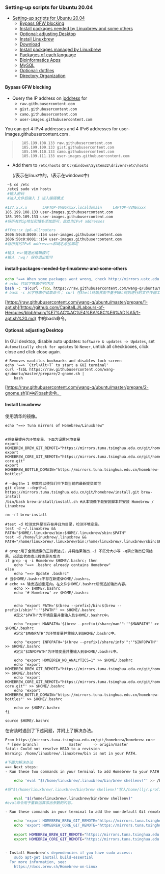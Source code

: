 ### Setting-up scripts for Ubuntu 20.04

- [Setting-up scripts for Ubuntu 20.04](#setting-up-scripts-for-ubuntu-2004)
    - [Bypass GFW blocking](#bypass-gfw-blocking)
    - [Install packages needed by Linuxbrew and some others](#install-packages-needed-by-linuxbrew-and-some-others)
    - [Optional: adjusting Desktop](#optional-adjusting-desktop)
    - [Install Linuxbrew](#install-linuxbrew)
    - [Download](#download)
    - [Install packages managed by Linuxbrew](#install-packages-managed-by-linuxbrew)
    - [Packages of each language](#packages-of-each-language)
    - [Bioinformatics Apps](#bioinformatics-apps)
    - [MySQL](#mysql)
    - [Optional: dotfiles](#optional-dotfiles)
    - [Directory Organization](#directory-organization)

#### Bypass GFW blocking

- Query the IP address on [ipddress](https://www.ipaddress.com/) for
  - `raw.githubusercontent.com`
  - `gist.githubusercontent.com`
  - `camo.githubusercontent.com`
  - `user-images.githubusercontent.com`

  

You can get 4 IPv4 addresses and 4 IPv6 addresses for user-images.githubusercontent.com .

> 		185.199.108.133	raw.githubusercontent.com
> 		185.199.109.133	gist.githubusercontent.com
> 		185.199.110.133	camo.githubusercontent.com
> 		185.199.111.133	user-images.githubusercontent.com
> 

- Add them to `/etc/hosts` or `C:\Windows\System32\drivers\etc\hosts`

	(/表示在linux中的，\表示在windows中)

```bash
 ~$ cd /etc
 /etc$ sudo vim hosts
 #输入密码
 #进入文件后输入 I 进入编辑模式
 
#127.x.x.x       LAPTOP-VVN6xxxx.localdomain     LAPTOP-VVN6xxxx
185.199.108.133	user-images.githubusercontent.com
185.199.109.133 user-images.githubusercontent.com
#将所有的ip地址和域名添加即可，此处为IPv4 addresses

#ffxx::x ip6-allrouters
2606:50c0:8000::154	user-images.githubusercontent.com
2606:50c0:8001::154	user-images.githubusercontent.com
#将所有的IPv6 addresses和域名添加即可

#输入 esc键退出编辑模式
#输入 ：wq！ 保存退出即可

```

#### install-packages-needed-by-linuxbrew-and-some-others

```bash
echo "==> When some packages went wrong, check http://mirrors.ustc.edu.cn/ubuntu/ for updating status."
# echo 打印字符串中的内容
bash -c "$(curl -fsSL https://raw.githubusercontent.com/wang-q/ubuntu/master/prepare/1-apt.sh)"
# bash -c 从字符串中读取命令； curl 在Shell终端界面中基于URL规则进行的文件传输工作 -f:Fail silently (no output at all) on HTTP errors -s:Silent mode -S:Show error even when -s is used -L: --Locatio Follow redirects.
```



[https://raw.githubusercontent.com/wang-q/ubuntu/master/prepare/1-apt.sh](https://github.com/CapitalLJ/Labours-of-Hercules/blob/main/%E7%AC%AC%E4%BA%8C%E6%AD%A5/1-apt.sh%20.md) 中的bash命令。

#### Optional: adjusting Desktop

In GUI desktop, disable auto updates: `Software & updates -> Updates`, set `Automatically check for updates` to `Never`, untick all checkboxes, click close and click close again.

```shell
# Removes nautilus bookmarks and disables lock screen
echo '==> `Ctrl+Alt+T` to start a GUI terminal'
curl -fsSL https://raw.githubusercontent.com/wang-q/ubuntu/master/prepare/2-gnome.sh |
    bash
```

[https://raw.githubusercontent.com/wang-q/ubuntu/master/prepare/2-gnome.sh]()中的bash命令。



#### Install Linuxbrew

使用清华的镜像。

```shell Script
echo "==> Tuna mirrors of Homebrew/Linuxbrew"


#将变量提升为环境变量，下面为设置环境变量
export HOMEBREW_BREW_GIT_REMOTE="https://mirrors.tuna.tsinghua.edu.cn/git/homebrew/brew.git"
export HOMEBREW_CORE_GIT_REMOTE="https://mirrors.tuna.tsinghua.edu.cn/git/homebrew/homebrew-core.git"
export HOMEBREW_BOTTLE_DOMAIN="https://mirrors.tuna.tsinghua.edu.cn/homebrew-bottles"

# –depth= 1 参数可以使我们只下载当前的最新提交即可
git clone --depth=1 https://mirrors.tuna.tsinghua.edu.cn/git/homebrew/install.git brew-install
/bin/bash brew-install/install.sh #从本镜像下载安装脚本并安装 Homebrew / Linuxbrew

rm -rf brew-install

#test -d 检测文件是否存在并且为目录，检测环境变量。
test -d ~/.linuxbrew && PATH="$HOME/.linuxbrew/bin:$HOME/.linuxbrew/sbin:$PATH"
test -d /home/linuxbrew/.linuxbrew && PATH="/home/linuxbrew/.linuxbrew/bin:/home/linuxbrew/.linuxbrew/sbin:$PATH"

# grep:用于全面搜索的正则表达式，并将结果输出.-i 不区分大小写 -q禁止输出任何结果，已退出状态表示搜索是否成功
if grep -q -i Homebrew $HOME/.bashrc; then
    echo "==> .bashrc already contains Homebrew"
else
    echo "==> Update .bashrc"
# 当$HOME/.bashrc不存在新建$HOME/.bashrc。
# echo >> 输出追加重定向。在文件$HOME/.bashrc后面追加输出内容。
    echo >> $HOME/.bashrc
    echo '# Homebrew' >> $HOME/.bashrc
    
    
    echo "export PATH='$(brew --prefix)/bin:$(brew --prefix)/sbin'":'"$PATH"' >> $HOME/.bashrc
    #定义"$PATH"为环境变量并重输入到$HOME/.bashrc中。
    
    echo "export MANPATH='$(brew --prefix)/share/man'":'"$MANPATH"' >> $HOME/.bashrc
    #定义"$MANPATH"为环境变量并重输入到$HOME/.bashrc中。
    
    echo "export INFOPATH='$(brew --prefix)/share/info'":'"$INFOPATH"' >> $HOME/.bashrc
    #定义"$INFDPATH"为环境变量并重输入到$HOME/.bashrc中。
    
    echo "export HOMEBREW_NO_ANALYTICS=1" >> $HOME/.bashrc
    echo 'export HOMEBREW_BREW_GIT_REMOTE="https://mirrors.tuna.tsinghua.edu.cn/git/homebrew/brew.git"' >> $HOME/.bashrc
    echo 'export HOMEBREW_CORE_GIT_REMOTE="https://mirrors.tuna.tsinghua.edu.cn/git/homebrew/homebrew-core.git"' >> $HOME/.bashrc
    echo 'export HOMEBREW_BOTTLE_DOMAIN="https://mirrors.tuna.tsinghua.edu.cn/homebrew-bottles"' >> $HOME/.bashrc
    
    echo >> $HOME/.bashrc
fi

source $HOME/.bashrc
```

在安装时遇到了下述问题，并附上了解决办法。

```bash
From https://mirrors.tuna.tsinghua.edu.cn/git/homebrew/homebrew-core
 * [new branch]              master     -> origin/master
fatal: Could not resolve HEAD to a revision
Warning: /home/linuxbrew/.linuxbrew/bin is not in your PATH.

#下面为解决办法
==> Next steps:
- Run these two commands in your terminal to add Homebrew to your PATH:

    echo 'eval "$(/home/linuxbrew/.linuxbrew/bin/brew shellenv)"' >> /home/llj/.profile   

#将"$(/home/linuxbrew/.linuxbrew/bin/brew shellenv)"写入/home/llj/.profile 文件中

    eval "$(/home/linuxbrew/.linuxbrew/bin/brew shellenv)"
#eval命令用于重新运算求出参数的内容。

- Run these commands in your terminal to add the non-default Git remotes for Homebrew/brew and Homebrew/homebrew-core:

    echo 'export HOMEBREW_BREW_GIT_REMOTE="https://mirrors.tuna.tsinghua.edu.cn/git/homebrew/brew.git"' >> /home/llj/.profile
    echo 'export HOMEBREW_CORE_GIT_REMOTE="https://mirrors.tuna.tsinghua.edu.cn/git/homebrew/homebrew-core.git"' >> /home/llj/.profile
    
    export HOMEBREW_BREW_GIT_REMOTE="https://mirrors.tuna.tsinghua.edu.cn/git/homebrew/brew.git"
    export HOMEBREW_CORE_GIT_REMOTE="https://mirrors.tuna.tsinghua.edu.cn/git/homebrew/homebrew-core.git"
    
    
- Install Homebrew's dependencies if you have sudo access:
    sudo apt-get install build-essential
  For more information, see:
    https://docs.brew.sh/Homebrew-on-Linux

```


